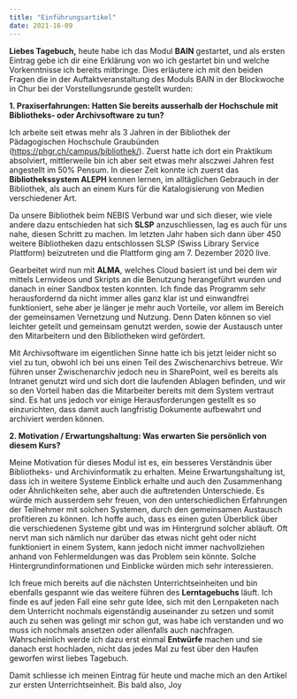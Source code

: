 ```yaml
---
title: "Einführungsartikel"
date: 2021-16-09
---
```


**Liebes Tagebuch,**
heute habe ich das Modul **BAIN** gestartet, und als ersten Eintrag gebe ich dir eine Erklärung von wo ich gestartet bin und welche Vorkenntnisse ich bereits mitbringe. Dies erläutere ich mit den beiden Fragen die in der Auftaktveranstaltung des Moduls BAIN in der Blockwoche in Chur bei der Vorstellungsrunde gestellt wurden:

**1.	Praxiserfahrungen: Hatten Sie bereits ausserhalb der Hochschule mit Bibliotheks- oder Archivsoftware zu tun?**

Ich arbeite seit etwas mehr als 3 Jahren in der Bibliothek der Pädagogischen Hochschule Graubünden (https://phgr.ch/campus/bibliothek/). Zuerst hatte ich dort ein Praktikum absolviert, mittlerweile bin ich aber seit etwas mehr alsczwei Jahren fest angestellt im 50% Pensum. In dieser Zeit konnte ich zuerst das **Bibliothekssystem ALEPH** kennen lernen, im alltäglichen Gebrauch in der Bibliothek, als auch an einem Kurs für die Katalogisierung von Medien verschiedener Art.

Da unsere Bibliothek beim NEBIS Verbund war und sich dieser, wie viele andere dazu entschieden hat sich **SLSP** anzuschliessen, lag es auch für uns nahe, diesen Schritt zu machen. Im letzten Jahr haben sich dann über 450 weitere Bibliotheken dazu entschlossen SLSP (Swiss Library Service Plattform) beizutreten und die Plattform ging am 7. Dezember 2020 live.

Gearbeitet wird nun mit **ALMA**, welches Cloud basiert ist und bei dem wir mittels Lernvideos und Skripts an die Benutzung herangeführt wurden und danach in einer Sandbox testen konnten. Ich finde das Programm sehr herausfordernd da nicht immer alles ganz klar ist und einwandfrei funktioniert, sehe aber je länger je mehr auch Vorteile, vor allem im Bereich der gemeinsamen Vernetzung und Nutzung. Denn Daten können so viel leichter geteilt und gemeinsam genutzt werden, sowie der Austausch unter den Mitarbeitern und den Bibliotheken wird gefördert.

Mit Archivsoftware im eigentlichen Sinne hatte ich bis jetzt leider nicht so viel zu tun, obwohl ich bei uns einen Teil des Zwischenarchivs betreue. Wir führen unser Zwischenarchiv jedoch neu in SharePoint, weil es bereits als Intranet genutzt wird und sich dort die laufenden Ablagen befinden, und wir so den Vorteil haben das die Mitarbeiter bereits mit dem System vertraut sind. Es hat uns jedoch vor einige Herausforderungen gestellt es so einzurichten, dass damit auch langfristig Dokumente aufbewahrt und archiviert werden können.


**2.	Motivation / Erwartungshaltung: Was erwarten Sie persönlich von diesem Kurs?**

Meine Motivation für dieses Modul ist es, ein besseres Verständnis über Bibliotheks- und Archivinformatik zu erhalten. Meine Erwartungshaltung ist, dass ich in weitere Systeme Einblick erhalte und auch den Zusammenhang oder Ähnlichkeiten sehe, aber auch die auftretenden Unterschiede.
Es würde mich ausserdem sehr freuen, von den unterschiedlichen Erfahrungen der Teilnehmer mit solchen Systemen, durch den gemeinsamen Austausch profitieren zu können.
Ich hoffe auch, dass es einen guten Überblick über die verschiedenen Systeme gibt und was im Hintergrund solcher abläuft. Oft nervt man sich nämlich nur darüber das etwas nicht geht oder nicht funktioniert in einem System, kann jedoch nicht immer nachvollziehen anhand von Fehlermeldungen was das Problem sein könnte. Solche Hintergrundinformationen und Einblicke würden mich sehr interessieren.

Ich freue mich bereits auf die nächsten Unterrichtseinheiten und bin ebenfalls gespannt wie das weitere führen des **Lerntagebuchs** läuft. Ich finde es auf jeden Fall eine sehr gute Idee, sich mit den Lernpaketen nach dem Unterricht nochmals eigenständig auseinander zu setzen und somit auch zu sehen was gelingt mir schon gut, was habe ich verstanden und wo muss ich nochmals ansetzen oder allenfalls auch nachfragen. Wahrscheinlich werde ich dazu erst einmal **Entwürfe** machen und sie danach erst hochladen, nicht das jedes Mal zu fest über den Haufen geworfen wirst liebes Tagebuch.

Damit schliesse ich meinen Eintrag für heute und mache mich an den Artikel zur ersten Unterrichtseinheit.
Bis bald also,
Joy
